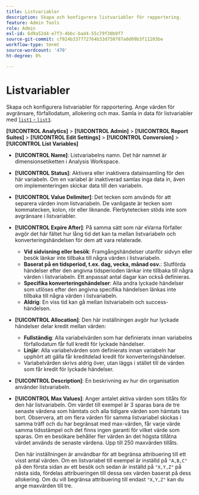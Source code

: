 ```yaml
---
title: Listvariabler
description: Skapa och konfigurera listvariabler för rapportering.
feature: Admin Tools
role: Admin
exl-id: 6d9a52d4-e7f3-4bbc-bad4-55c79f30b9f7
source-git-commit: cf924b337772764b33d750787a0d09b3f11203be
workflow-type: tm+mt
source-wordcount: '470'
ht-degree: 0%

---
```


# Listvariabler

Skapa och konfigurera listvariabler för rapportering. Ange värden för avgränsare, förfallodatum, allokering och max. Samla in data för listvariabler med [`list1` - `list3`](/help/implement/vars/page-vars/list.md).

**[!UICONTROL Analytics]** > **[!UICONTROL Admin]** > **[!UICONTROL Report Suites]** > **[!UICONTROL Edit Settings]** > **[!UICONTROL Conversion]** > **[!UICONTROL List Variables]**

* **[!UICONTROL Name]**: Listvariabelns namn. Det här namnet är dimensionsetiketten i Analysis Workspace.

* **[!UICONTROL Status]**: Aktivera eller inaktivera datainsamling för den här variabeln. Om en variabel är inaktiverad samlas inga data in, även om implementeringen skickar data till den variabeln.

* **[!UICONTROL Value Delimiter]**: Det tecken som används för att separera värden inom listvariabeln. De vanligaste är tecken som kommatecken, kolon, rör eller liknande. Flerbytetecken stöds inte som avgränsare i listvariabler.

* **[!UICONTROL Expire After]**: På samma sätt som när eVarna förfaller avgör det här fältet hur lång tid det kan ta mellan listvariabeln och konverteringshändelsen för dem att vara relaterade.
   * **Vid sidvisning eller besök**: Framgångshändelser utanför sidvyn eller besök länkar inte tillbaka till några värden i listvariabeln.
   * **Baserat på en tidsperiod, t.ex. dag, vecka, månad osv.**: Slutförda händelser efter den angivna tidsperioden länkar inte tillbaka till några värden i listvariabeln. Ett anpassat antal dagar kan också definieras.
   * **Specifika konverteringshändelser**: Alla andra lyckade händelser som utlöses efter den angivna specifika händelsen länkas inte tillbaka till några värden i listvariabeln.
   * **Aldrig**: En viss tid kan gå mellan listvariabeln och success-händelsen.

* **[!UICONTROL Allocation]**: Den här inställningen avgör hur lyckade händelser delar kredit mellan värden:
   * **Fullständig**: Alla variabelvärden som har definierats innan variabelns förfallodatum får full kredit för lyckade händelser.
   * **Linjär**: Alla variabelvärden som definierats innan variabeln har upphört att gälla får kreditdelad kredit för konverteringshändelser.
   * Variabelvärden skrivs aldrig över, utan läggs i stället till de värden som får kredit för lyckade händelser.

* **[!UICONTROL Description]**: En beskrivning av hur din organisation använder listvariabeln.

* **[!UICONTROL Max Values]**: Anger antalet aktiva värden som tillåts för den här listvariabeln. Om värdet till exempel är 3 sparas bara de tre senaste värdena som hämtats och alla tidigare värden som hämtats tas bort. Observera, att om flera värden för samma listvariabel skickas i samma träff och du har begränsat med max-värden, får varje värde samma tidsstämpel och det finns ingen garanti för vilket värde som sparas. Om en besökare behåller fler värden än det högsta tillåtna värdet används de senaste värdena. Upp till 250 maxvärden tillåts.

  Den här inställningen är användbar för att begränsa attribuering till ett visst antal värden. Om en listvariabel till exempel är inställd på `"A,B,C"` på den första sidan av ett besök och sedan är inställd på `"X,Y,Z"` på nästa sida, fördelas attribueringen till dessa sex värden baserat på dess allokering. Om du vill begränsa attribuering till endast `"X,Y,Z"` kan du ange maxvärden till tre.
